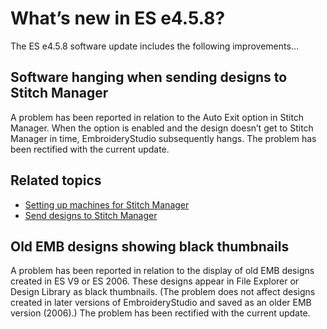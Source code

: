 # What’s new in ES e4.5.8?

The ES e4.5.8 software update includes the following improvements…

## Software hanging when sending designs to Stitch Manager

A problem has been reported in relation to the Auto Exit option in Stitch Manager. When the option is enabled and the design doesn’t get to Stitch Manager in time, EmbroideryStudio subsequently hangs. The problem has been rectified with the current update.

## Related topics

- [Setting up machines for Stitch Manager](../../Setup/hardware/Setting_up_machines_for_Stitch_Manager)
- [Send designs to Stitch Manager](../../Production/output/Send_designs_to_Stitch_Manager)

## Old EMB designs showing black thumbnails

A problem has been reported in relation to the display of old EMB designs created in ES V9 or ES 2006\. These designs appear in File Explorer or Design Library as black thumbnails. (The problem does not affect designs created in later versions of EmbroideryStudio and saved as an older EMB version (2006).) The problem has been rectified with the current update.
